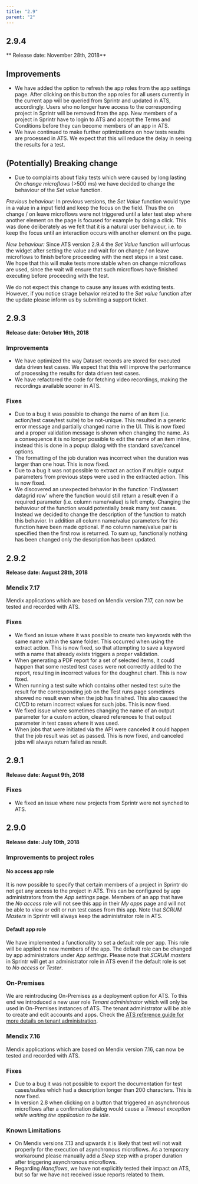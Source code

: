 ```yaml
---
title: "2.9"
parent: "2"
---
```


## 2.9.4

** Release date: November 28th, 2018**

## Improvements

* We have added the option to refresh the app roles from the app settings page. After clicking on this button the app roles for all users currently in the current app will be queried from Sprintr and updated in ATS, accordingly. Users who no longer have access to the corresponding project in Sprintr will be removed from the app. New members of a project in Sprintr have to login to ATS and accept the Terms and Conditions before they can become members of an app in ATS.
* We have continued to make further optimizations on how tests results are processed in ATS. We expect that this will reduce the delay in seeing the results for a test.

## (Potentially) Breaking change

* Due to complaints about flaky tests which were caused by long lasting *On change microflows* (>500 ms) we have decided to change the behaviour of the *Set value* function. 

*Previous behaviour:* In previous versions, the *Set Value* function would type in a value in a input field and keep the focus on the field. Thus the on change / on leave microflows were not triggered until a later test step where another element on the page is focused for example by doing a click. This was done deliberately as we felt that it is a natural user behaviour, i.e. to keep the focus until an interaction occurs with another element on the page.

*New behaviour:* Since ATS version 2.9.4 the *Set Value* function will unfocus the widget after setting the value and wait for on change / on leave microflows to finish before proceeding with the next steps in a test case. We hope that this will make tests more stable when on change microflows are used, since the wait will ensure that such microflows have finished executing before proceeding with the test.

We do not expect this change to cause any issues with existing tests. However, if you notice strage behavior related to the *Set value* function after the update please inform us by submiting a support ticket.

## 2.9.3

**Release date: October 16th, 2018**

### Improvements

* We have optimized the way Dataset records are stored for executed data driven test cases. We expect that this will improve the performance of processing the results for data driven test cases.
* We have refactored the code for fetching video recordings, making the recordings available sooner in ATS.

### Fixes

* Due to a bug it was possible to change the name of an item (i.e. action/test case/test suite) to be not-unique. This resulted in a generic error message and partially changed name in the UI. This is now fixed and a proper validation message is shown when changing the name. As a consequence it is no longer possible to edit the name of an item inline, instead this is done in a popup dialog with the standard save/cancel options.
* The formatting of the job duration was incorrect when the duration was larger than one hour. This is now fixed.
* Due to a bug it was not possible to extract an action if multiple output parameters from previous steps were used in the extracted action. This is now fixed.
* We discovered an unexpected behavior in the function 'Find/assert datagrid row' where the function would still return a result even if a required parameter (i.e. column name/value) is left empty. Changing the behaviour of the function would potentially break many test cases. Instead we decided to change the description of the function to match this behavior. In addition all column name/value parameters for this function have been made optional. If no column name/value pair is specified then the first row is returned. To sum up, functionally nothing has been changed only the description has been updated.

## 2.9.2

**Release date: August 28th, 2018**

### Mendix 7.17

Mendix applications which are based on Mendix version 7.17, can now be tested and recorded with ATS.

### Fixes

* We fixed an issue where it was possible to create two keywords with the same name within the same folder. This occurred when using the extract action. This is now fixed, so that attempting to save a keyword with a name that already exists triggers a proper validation.
* When generating a PDF report for a set of selected items, it could happen that some nested test cases were not correctly added to the report, resulting in incorrect values for the doughnut chart. This is now fixed.
* When running a test suite which contains other nested test suite the result for the corresponding job on the Test runs page sometimes showed no result even when the job has finished. This also caused the CI/CD to return incorrect values for such jobs. This is now fixed. 
* We fixed issue where sometimes changing the name of an output parameter for a custom action, cleared references to that output parameter in test cases where it was used.
* When jobs that were initiated via the API were canceled it could happen that the job result was set as passed. This is now fixed, and canceled jobs will always return failed as result. 

## 2.9.1

**Release date: August 9th, 2018**

### Fixes

* We fixed an issue where new projects from Sprintr were not synched to ATS.

## 2.9.0

**Release date: July 10th, 2018**

### Improvements to project roles

#### No access app role

It is now possible to specify that certain members of a project in Sprintr do not get any access to the project in ATS. This can be configured by app administrators from the _App settings_ page. Members of an app that have the _No access_ role will not see this app in their _My apps_ page and will not be able to view or edit or run test cases from this app. Note that _SCRUM Masters_ in Sprintr will always keep the administrator role in ATS.

#### Default app role

We have implemented a functionality to set a default role per app. This role will be applied to new members of the app. The default role can be changed by app administrators under _App settings_. Please note that _SCRUM masters_ in Sprintr will get an administrator role in ATS even if the default role is set to _No access_ or _Tester_.

### On-Premises

We are reintroducing On-Premises as a deployment option for ATS. To this end we introduced a new user role _Tenant administrator_ which will only be used in On-Premises instances of ATS. The tenant administrator will be able to create and edit accounts and apps. Check the [ATS reference guide for more details on tenant administration](./../../ats/refguide/rg-version-2/administration.md).

### Mendix 7.16

Mendix applications which are based on Mendix version 7.16, can now be tested and recorded with ATS.

### Fixes

* Due to a bug it was not possible to export the documentation for test cases/suites which had a description longer than 200 characters. This is now fixed.
* In version 2.8 when clicking on a button that triggered an asynchronous microflows after a confirmation dialog would cause a _Timeout exception while waiting the application to be idle_. 

### Known Limitations

* On Mendix versions 7.13 and upwards it is likely that test will not wait properly for the execution of asynchronous microflows. As a temporary workaround please manually add a _Sleep_ step with a proper duration after triggering asynchronous microflows.
* Regarding _Nanoflows_, we have not explicitly tested their impact on ATS, but so far we have not received issue reports related to them.
